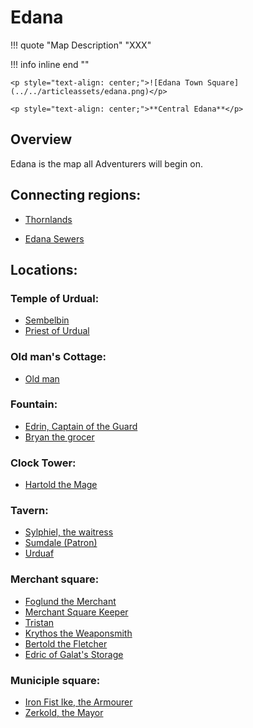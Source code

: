 # __Edana__

!!! quote "Map Description"
    "XXX"

!!! info inline end ""

    <p style="text-align: center;">![Edana Town Square](../../articleassets/edana.png)</p>

    <p style="text-align: center;">**Central Edana**</p>

## **Overview**

Edana is the map all Adventurers will begin on.

## **Connecting regions:**

- [Thornlands](../Thornlands/Thornlands.md)

- [Edana Sewers](../Edana%20Sewers/Edana%20Sewers.md)

## **Locations:**

### **Temple of Urdual:**
- [Sembelbin](../../NPCs/friendly/Sembelbin.md)
- [Priest of Urdual](../../NPCs/friendly/Priest%20of%20Urdual.md)
### **Old man's Cottage:**
- [Old man](../../NPCs/friendly/Old%20man.md)
### **Fountain:**
- [Edrin, Captain of the Guard](../../NPCs/friendly/Edrin,%20Captain%20of%20the%20Guard.md)
- [Bryan the grocer](../../NPCs/friendly/Bryan%20the%20grocer.md)
### **Clock Tower:**
- [Hartold the Mage](../../NPCs/friendly/Hartold%20the%20Mage.md)
### **Tavern:**
- [Sylphiel, the waitress](../../NPCs/friendly/Sylphiel,%20the%20waitress.md)
- [Sumdale (Patron)](../../NPCs/friendly/Sumdale%20(Patron).md)
- [Urduaf](../../NPCs/friendly/Urduaf.md)
### **Merchant square:**
- [Foglund the Merchant](../../NPCs/friendly/Foglund%20the%20Merchant.md)
- [Merchant Square Keeper](../../NPCs/friendly/Merchant%20Square%20Keeper.md)
- [Tristan](../../NPCs/friendly/Tristan.md)
- [Krythos the Weaponsmith](../../NPCs/friendly/Krythos%20the%20Weaponsmith.md)
- [Bertold the Fletcher](../../NPCs/friendly/Bertold%20the%20Fletcher.md)
- [Edric of Galat's Storage](../../NPCs/friendly/Edric%20of%20Galat's%20Storage.md)

### **Municiple square:**
- [Iron Fist Ike, the Armourer](../../NPCs/friendly/Iron%20Fist%20Ike,%20the%20Armourer.md)
- [Zerkold, the Mayor](../../NPCs/friendly/Zerkold,%20the%20Mayor.md)

